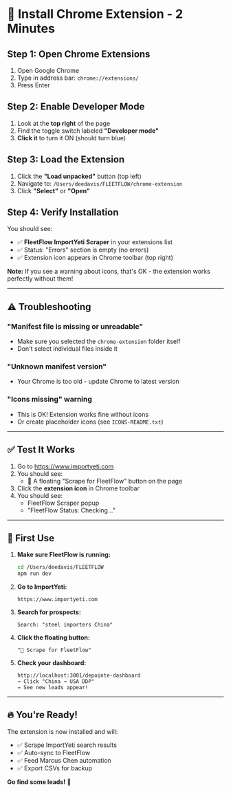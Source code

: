 # 🚀 Install Chrome Extension - 2 Minutes

## Step 1: Open Chrome Extensions

1. Open Google Chrome
2. Type in address bar: `chrome://extensions/`
3. Press Enter

## Step 2: Enable Developer Mode

1. Look at the **top right** of the page
2. Find the toggle switch labeled **"Developer mode"**
3. **Click it** to turn it ON (should turn blue)

## Step 3: Load the Extension

1. Click the **"Load unpacked"** button (top left)
2. Navigate to: `/Users/deedavis/FLEETFLOW/chrome-extension`
3. Click **"Select"** or **"Open"**

## Step 4: Verify Installation

You should see:

- ✅ **FleetFlow ImportYeti Scraper** in your extensions list
- ✅ Status: "Errors" section is empty (no errors)
- ✅ Extension icon appears in Chrome toolbar (top right)

**Note:** If you see a warning about icons, that's OK - the extension works perfectly without them!

---

## ⚠️ Troubleshooting

### "Manifest file is missing or unreadable"

- Make sure you selected the `chrome-extension` folder itself
- Don't select individual files inside it

### "Unknown manifest version"

- Your Chrome is too old - update Chrome to latest version

### "Icons missing" warning

- This is OK! Extension works fine without icons
- Or create placeholder icons (see `ICONS-README.txt`)

---

## ✅ Test It Works

1. Go to https://www.importyeti.com
2. You should see:
   - 🚢 A floating "Scrape for FleetFlow" button on the page
3. Click the **extension icon** in Chrome toolbar
4. You should see:
   - FleetFlow Scraper popup
   - "FleetFlow Status: Checking..."

---

## 🎯 First Use

1. **Make sure FleetFlow is running:**

   ```bash
   cd /Users/deedavis/FLEETFLOW
   npm run dev
   ```

2. **Go to ImportYeti:**

   ```
   https://www.importyeti.com
   ```

3. **Search for prospects:**

   ```
   Search: "steel importers China"
   ```

4. **Click the floating button:**

   ```
   "🚢 Scrape for FleetFlow"
   ```

5. **Check your dashboard:**
   ```
   http://localhost:3001/depointe-dashboard
   → Click "China → USA DDP"
   → See new leads appear!
   ```

---

## 🔥 You're Ready!

The extension is now installed and will:

- ✅ Scrape ImportYeti search results
- ✅ Auto-sync to FleetFlow
- ✅ Feed Marcus Chen automation
- ✅ Export CSVs for backup

**Go find some leads!** 🚢
